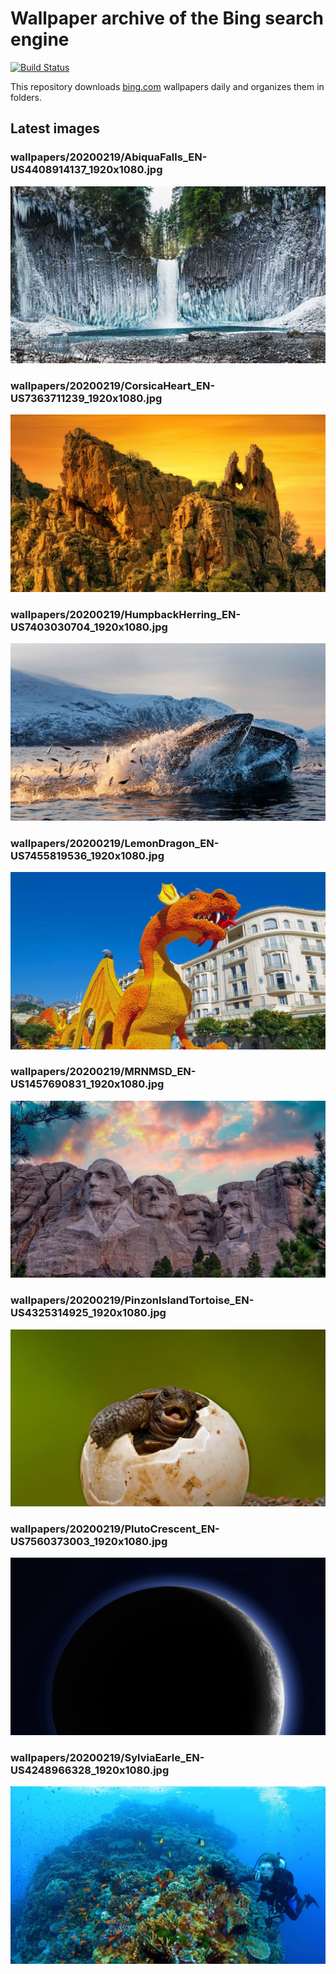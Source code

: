 # Wallpaper archive of the Bing search engine

[![Build Status](https://travis-ci.org/kijart/bing-daily-images-dl.svg?branch=wallpapers)](https://travis-ci.org/kijart/bing-daily-images-dl)

This repository downloads [bing.com](https://www.bing.com) wallpapers daily and organizes them in folders.

## Latest images

<!-- Wallpapers -->

### wallpapers/20200219/AbiquaFalls_EN-US4408914137_1920x1080.jpg

![wallpapers/20200219/AbiquaFalls_EN-US4408914137_1920x1080.jpg](wallpapers/20200219/AbiquaFalls_EN-US4408914137_1920x1080.jpg)

### wallpapers/20200219/CorsicaHeart_EN-US7363711239_1920x1080.jpg

![wallpapers/20200219/CorsicaHeart_EN-US7363711239_1920x1080.jpg](wallpapers/20200219/CorsicaHeart_EN-US7363711239_1920x1080.jpg)

### wallpapers/20200219/HumpbackHerring_EN-US7403030704_1920x1080.jpg

![wallpapers/20200219/HumpbackHerring_EN-US7403030704_1920x1080.jpg](wallpapers/20200219/HumpbackHerring_EN-US7403030704_1920x1080.jpg)

### wallpapers/20200219/LemonDragon_EN-US7455819536_1920x1080.jpg

![wallpapers/20200219/LemonDragon_EN-US7455819536_1920x1080.jpg](wallpapers/20200219/LemonDragon_EN-US7455819536_1920x1080.jpg)

### wallpapers/20200219/MRNMSD_EN-US1457690831_1920x1080.jpg

![wallpapers/20200219/MRNMSD_EN-US1457690831_1920x1080.jpg](wallpapers/20200219/MRNMSD_EN-US1457690831_1920x1080.jpg)

### wallpapers/20200219/PinzonIslandTortoise_EN-US4325314925_1920x1080.jpg

![wallpapers/20200219/PinzonIslandTortoise_EN-US4325314925_1920x1080.jpg](wallpapers/20200219/PinzonIslandTortoise_EN-US4325314925_1920x1080.jpg)

### wallpapers/20200219/PlutoCrescent_EN-US7560373003_1920x1080.jpg

![wallpapers/20200219/PlutoCrescent_EN-US7560373003_1920x1080.jpg](wallpapers/20200219/PlutoCrescent_EN-US7560373003_1920x1080.jpg)

### wallpapers/20200219/SylviaEarle_EN-US4248966328_1920x1080.jpg

![wallpapers/20200219/SylviaEarle_EN-US4248966328_1920x1080.jpg](wallpapers/20200219/SylviaEarle_EN-US4248966328_1920x1080.jpg)

